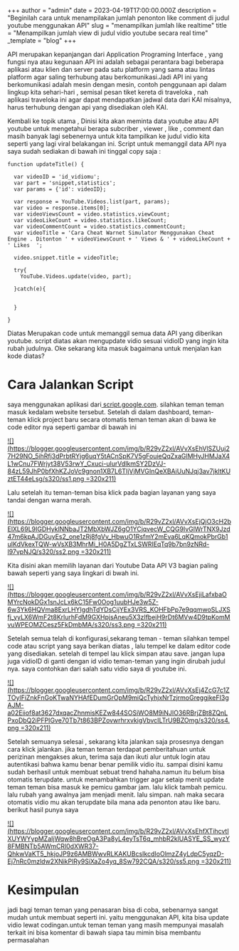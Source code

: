 +++
author = "admin"
date = 2023-04-19T17:00:00.000Z
description = "Beginilah cara untuk menampilakan jumlah penonton like comment di judul youtube menggunakan API"
slug = "menampilkan jumlah like realtime"
title = "Menampilkan jumlah  view di judul vidio youtube secara real time"
_template = "blog"
+++

API merupakan kepanjangan dari Application Programing Interface , yang fungsi nya atau kegunaan API ini adalah sebagai perantara bagi beberapa aplikasi atau klien dan server pada satu platform yang sama atau lintas platform agar saling terhubung atau berkomunikasi.Jadi API ini yang berkomunikasi adalah mesin dengan mesin, contoh penggunaan api dalam lingkup kita sehari-hari , semisal pesan tiket kereta di traveloka , nah aplikasi traveloka ini agar dapat mendapatkan jadwal data dari KAI misalnya, harus terhubung dengan api yang disediakan oleh KAI.

Kembali ke topik utama , Dinisi kita akan meminta data youtube atau API youtube untuk mengetahui berapa subcriber , viewer , like , comment dan masih banyak lagi sebenernya untuk kita tampilkan ke judul vidio kita seperti yang lagi viral belakangan ini. Script untuk memanggil data API nya saya sudah sediakan di bawah ini tinggal copy saja :

    
    function updateTitle() {
      
      var videoID = 'id_vidiomu'; 
      var part = 'snippet,statistics';
      var params = {'id': videoID};
      
      var response = YouTube.Videos.list(part, params);
      var video = response.items[0];
      var videoViewsCount = video.statistics.viewCount;
      var videoLikeCount = video.statistics.likeCount;
      var videoCommentCount = video.statistics.commentCount;
      var videoTitle = 'Cara Cheat Warnet Simulator Menggunakan Cheat Engine . Ditonton ' + videoViewsCount + ' Views & ' + videoLikeCount + ' Likes  ';
      
      video.snippet.title = videoTitle;
      
      try{
        YouTube.Videos.update(video, part);
        
      }catch(e){
        
      
      }
      
    }

Diatas Merupakan code untuk memanggil semua data API yang diberikan youtube. script diatas akan mengupdate vidio sesuai vidioID yang ingin kita rubah judulnya. Oke sekarang kita masuk bagaimana untuk menjalan kan kode diatas?

# **Cara Jalankan Script**

saya menggunakan aplikasi dari[ script.google.com](https://draft.blogger.com/blog/post/edit/2783221079845210795/92236100600774363#). silahkan teman teman masuk kedalam website tersebut. Setelah di dalam dashboard, teman-teman klick project baru secara otomatis teman teman akan di bawa ke code editor nya seperti gambar di bawah ini

[![](https://blogger.googleusercontent.com/img/b/R29vZ2xl/AVvXsEhVlSZUuj27H29NO_5ihRfj3dPrbtRYjg6uqY5tACnSpK7V5gFouieQqZxaGlMHyJHMJaX4L1wCnu7FWrjyt38V53rwY_Cxuci-ulurVdIkmSY2DzVJ-84zL59JhP0bfXhKZJoVc9gnon1XB7L6TIjVjMVGInQeXBAiUuNJqj3av7jkltKUztET44eLsg/s320/ss1.png =320x211)](https://draft.blogger.com/blog/post/edit/2783221079845210795/92236100600774363#)

  
  
Lalu setelah itu teman-teman bisa klick pada bagian layanan yang saya tandai dengan warna merah.

[![](https://blogger.googleusercontent.com/img/b/R29vZ2xl/AVvXsEjQjO3cH2bElXL69L9IGDHyklNNbaJT2MbXbWJZ6gO1YCjqvecW_CQG9IvGlWrTNX9Jzd47m6kpAJDGuyEs2_one1zRj8fgVv_HbwuO1RsfmY2mEva6LqKQmokPbrGb1uIKdVkexTQW-wVsXB3MhrMi_H0A5DgZTxLSWRIEqTq9b7bn9zNRd-l97vpNJQ/s320/ss2.png =320x211)](https://draft.blogger.com/blog/post/edit/2783221079845210795/92236100600774363#)

Kita disini akan memilih layanan dari Youtube Data API V3 bagian paling bawah seperti yang saya lingkari di bwah ini. 

[![](https://blogger.googleusercontent.com/img/b/R29vZ2xl/AVvXsEjiLafxbaOMYrcNokDGx1snJcLx6kC15Fw0Oog1uubHJe3w5Z-6w3Yk6HQVma8ExrLHYIgdhTdYDsCijYEx3VRS_KOHFbPp7e9qqmwoSLJXSfj_yyLX6WmF2t8KrlurhFdM9GXHpjsAneu5X3zIfbejH9rDt6MVw4D9tpKomMvuWPEOMZCesz5FkDmbMA/s320/ss3.png =320x211)](https://draft.blogger.com/blog/post/edit/2783221079845210795/92236100600774363#)

Setelah semua telah di konfigurasi,sekarang teman - teman silahkan tempel code atau script yang saya berikan diatas , lalu tempel ke dalam editor code yang disediakan. setelah di tempel lau klick simpan atau save. jangan lupa juga vidioID di ganti dengan id vidio teman-teman yang ingin dirubah judul nya. saya contohkan dari salah satu vidio saya di youtube ini.

[![](https://blogger.googleusercontent.com/img/b/R29vZ2xl/AVvXsEj4ZcG7c1ZTOylFiZnkFnGoKTwaNYHAfEDumGrOpM9miQcTyhjxNrTzjrmoGreggjkeFI3gAJM-a02Eiiof8at3627dxqacZhnmisKEZw844SOSiWO8M9iNJIO36RBrjZBt8ZQnLPxoDbQ2iPFPIGve70Tb7t863BPZovwrhrxvkigVbvcILTrU9BZOmg/s320/ss4.png =320x211)](https://draft.blogger.com/blog/post/edit/2783221079845210795/92236100600774363#)

Setelah semuanya selesai , sekarang kita jalankan saja prosesnya dengan cara klick jalankan. jika teman teman terdapat pemberitahuan untuk perizinan mengakses akun, terima saja dan ikuti alur untuk login atau autentikasi bahwa kamu benar benar pemilik vidio itu. sampai disini kamu sudah berhasil untuk membuat sebuat trend hahaha.namun itu belum bisa otomatis terupdate. untuk menambahkan trigger agar setaip menit update teman teman bisa masuk ke pemicu gambar jam. lalu klick tambah pemicu. lalu rubah yang awalnya jam menjadi menit. lalu simpan. nah maka secara otomatis vidio mu akan terupdate bila mana ada penonton atau like baru. berikut hasil punya saya

[![](https://blogger.googleusercontent.com/img/b/R29vZ2xl/AVvXsEhfXTihcvtIXUYWYypMZaIjWqw8hBreOgA3Pa8yL4eyTsT6q_mhbR2klUASYE_SS_wyzY8FMBNTb5AWmCRl0dXWR37-QhkwVaKT5_hkjoJP9z6AMBWwvRLKAKUBcsIkcdIoOlmzZ4yLdpC5yqzD-Ej7nRc0mzldw2XNikPlRy9SiXaZo4yq_8Sw792CQA/s320/ss5.png =320x211)](https://draft.blogger.com/blog/post/edit/2783221079845210795/92236100600774363#)

# **Kesimpulan**

jadi bagi teman teman yang penasaran bisa di coba, sebenarnya sangat mudah untuk membuat seperti ini. yaitu menggunakan API, kita bisa update vidio lewat codingan.untuk teman teman yang masih mempunyai masalah terkait ini bisa komentar di bawah siapa tau mimin bisa membantu permasalahan
